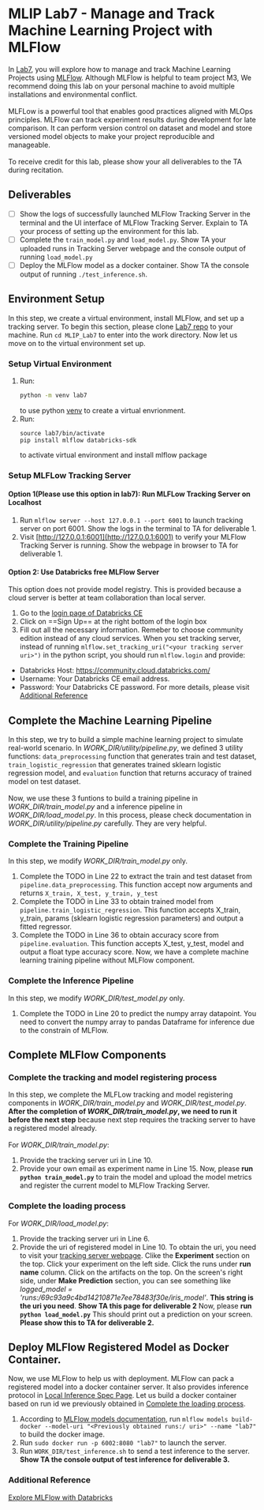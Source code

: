 # MLIP Lab7 - Manage and Track Machine Learning Project with MLFlow
In [Lab7](https://github.com/JayYu0116/MLIP_Lab7), you will explore how to manage and track Machine Learning Projects using [MLFlow](https://mlflow.org/docs/latest/index.html). Although MLFlow is helpful to team project M3, We recommend doing this lab on your personal machine to avoid multiple installations and environmental conflict.</br></br>
MLFLow is a powerful tool that enables good practices aligned with MLOps principles. MLFlow can track experiment results during development for late comparison. It can perform version control on dataset and model and store versioned model objects to make your project reproducible and manageable.</br></br>
To receive credit for this lab, please show your all deliverables to the TA during recitation.

## Deliverables
- [ ] Show the logs of successfully launched MLFlow Tracking Server in the terminal and the UI interface of MLFlow Tracking Server. Explain to TA your process of setting up the environment for this lab.
- [ ] Complete the `train_model.py` and `load_model.py`. Show TA your uploaded runs in Tracking Server webpage and the console output of running `load_model.py`
- [ ] Deploy the MLFlow model as a docker container. Show TA the console output of running `./test_inference.sh`.

## Environment Setup
In this step, we create a virtual environment, install MLFlow, and set up a tracking server. To begin this section, please clone [Lab7 repo](https://github.com/JayYu0116/MLIP_Lab7) to your machine. Run `cd MLIP_Lab7` to enter into the work directory. Now let us move on to the virtual environment set up.
### Setup Virtual Environment 
1. Run:
   ```bash
   python -m venv lab7
   ```
   to use python [venv](https://docs.python.org/3/library/venv.html) to create a virtual envrionment.
2. Run:
   ```
   source lab7/bin/activate
   pip install mlflow databricks-sdk
   ```
   to activate virtual environment and install mlflow package
### Setup MLFLow Tracking Server
#### Option 1(Please use this option in lab7): Run MLFLow Tracking Server on Localhost
1. Run `mlflow server --host 127.0.0.1 --port 6001` to launch tracking server on port 6001. Show the logs in the terminal to TA for deliverable 1.
2. Visit [http://127.0.0.1:6001](http://127.0.0.1:6001) to verify your MLFlow Tracking Server is running. Show the webpage in browser to TA for deliverable 1.
#### Option 2: Use Databricks free MLFlow Server
This option does not provide model registry. This is provided because a cloud server is better at team collaboration than local server.
1. Go to the [login page of Databricks CE](https://community.cloud.databricks.com/login.html)
2. Click on ==Sign Up== at the right bottom of the login box
3. Fill out all the necessary information. Remeber to choose community edition instead of any cloud services.
When you set tracking server, instead of running `mlflow.set_tracking_uri("<your tracking server uri>")` in the python script, you should run `mlflow.login` and provide:
- Databricks Host: https://community.cloud.databricks.com/
- Username: Your Databricks CE email address.
- Password: Your Databricks CE password.
For more details, please visit [Additional Reference](#Additional-Reference)

## Complete the Machine Learning Pipeline
In this step, we try to build a simple machine learning project to simulate real-world scenario. In _WORK_DIR/utility/pipeline.py_, we defined 3 utility functions: `data_preprocessing` function that generates train and test dataset, `train_logistic_regression` that generates trained sklearn logistic regression model, and `evaluation` function that returns accuracy of trained model on test dataset. <br><br>
Now, we use these 3 funtions to build a training pipeline in _WORK_DIR/train_model.py_ and a inference pipeline in _WORK_DIR/load_model.py_. In this process, please check documentation in _WORK_DIR/utility/pipeline.py_ carefully. They are very helpful.
### Complete the Training Pipeline
In this step, we modify _WORK_DIR/train_model.py_ only.
1. Complete the TODO in Line 22 to extract the train and test dataset from `pipeline.data_preprocessing`. This function accept now arguments and returns `X_train, X_test, y_train, y_test`
2. Complete the TODO in Line 33 to obtain trained model from `pipeline.train_logistic_regression`. This function accepts X_train, y_train, params (sklearn logistic regression parameters) and output a fitted regressor.
3. Complete the TODO in Line 36 to obtain accuracy score from `pipeline.evaluation`. This function accepts X_test, y_test, model and output a float type accuracy score.
Now, we have a complete machine learning training pipeline without MLFlow component.

### Complete the Inference Pipeline
In this step, we modify _WORK_DIR/test_model.py_ only.
1. Complete the TODO in Line 20 to predict the numpy array datapoint. You need to convert the numpy array to pandas Dataframe for inference due to the constrain of MLFlow.

## Complete MLFlow Components
### Complete the tracking and model registering process
In this step, we complete the MLFLow tracking and model registering components in _WORK_DIR/train_model.py_ and _WORK_DIR/test_model.py_. **After the completion of _WORK_DIR/train_model.py_, we need to run it before the next step** because next step requires the tracking server to have a registered model already. <br><br>
For _WORK_DIR/train_model.py_:
1. Provide the tracking server uri in Line 10.
2. Provide your own email as experiment name in Line 15.
Now, please **run `python train_model.py`** to train the model and upload the model metrics and register the current model to MLFlow Tracking Server.
### Complete the loading process
For _WORK_DIR/load_model.py_:
1. Provide the tracking server uri in Line 6.
2. Provide the uri of registered model in Line 10. To obtain the uri, you need to visit your [tracking server webpage](http://127.0.0.1:6001). Clike the **Experiment** section on the top. Click your experiment on the left side. Click the runs under **run name** column. Click on the artifacts on the top. On the screen's right side, under **Make Prediction** section, you can see something like _logged_model = 'runs:/69c93a9c4bd14210871e7ee78483f30e/iris_model'_. **This string is the uri you need**. **Show TA this page for deliverable 2**
Now, please **run `python load_model.py`** This should print out a prediction on your screen. **Please show this to TA for deliverable 2.**

## Deploy MLFlow Registered Model as Docker Container.
Now, we use MLFlow to help us with deployment. MLFlow can pack a registered model into a docker container server. It also provides inference protocol in [Local Inference Spec Page](https://mlflow.org/docs/latest/deployment/deploy-model-locally.html#local-inference-server-spec). Let us build a docker container based on run id we previously obtained in [Complete the loading process](#Complete-the-loading-process).
1. According to [MLFlow models documentation](https://mlflow.org/docs/latest/cli.html?highlight=docker#mlflow-models-build-docker), run `mlflow models build-docker --model-uri "<Previously obtained runs:/ uri>" --name "lab7"` to build the docker image.
2. Run `sudo docker run -p 6002:8080 "lab7"` to launch the server.
3. Run `WORK_DIR/test_inference.sh` to send a test inference to the server. **Show TA the console output of test inference for deliverable 3.**
### Additional Reference
[Explore MLFlow with Databricks](https://mlflow.org/blog/databricks-ce)
